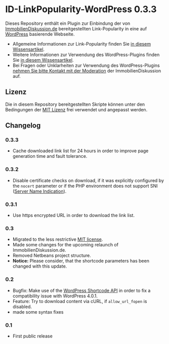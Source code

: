 ID-LinkPopularity-WordPress 0.3.3
=================================

Dieses Repository enthält ein Plugin zur Einbindung der von
[ImmobilienDiskussion.de](https://immobiliendiskussion.de) bereitgestellten
Link-Popularity in eine auf [WordPress](https://de.wordpress.org/) basierende
Webseite.

-   Allgemeine Informationen zur Link-Popularity finden Sie
    [in diesem Wissensartikel](https://immobiliendiskussion.de/wiki/idisk-link-popularity).
-   Weitere Informationen zur Verwendung des WordPress-Plugins finden Sie
    [in diesem Wissensartikel](https://immobiliendiskussion.de/wiki/idisk-link-popularity-wordpress).
-   Bei Fragen oder Unklarheiten zur Verwendung des WordPress-Plugins
    [nehmen Sie bitte Kontakt mit der Moderation](https://immobiliendiskussion.de/contact)
    der ImmobilienDiskussion auf.

Lizenz
------

Die in diesem Repository bereitgestellten Skripte können unter den Bedingungen
der [MIT Lizenz](https://opensource.org/licenses/MIT) frei verwendet und
angepasst werden.

Changelog
---------

### 0.3.3

-   Cache downloaded link list for 24 hours in order to improve page generation
    time and fault tolerance.

### 0.3.2

-   Disable certificate checks on download, if it was explicitly configured by
    the `nocert` parameter or if the PHP environment does not support SNI
    ([Server Name Indication](https://en.wikipedia.org/wiki/Server_Name_Indication)).

### 0.3.1

-   Use https encrypted URL in order to download the link list.

### 0.3

-   Migrated to the less restrictive [MIT license](https://opensource.org/licenses/MIT).
-   Made some changes for the upcoming relaunch of ImmobilienDiskussion.de.
-   Removed Netbeans project structure.
-   **Notice:** Please consider, that the shortcode parameters has been changed
    with this update.

### 0.2

-   Bugfix: Make use of the [WordPress Shortcode API](http://codex.wordpress.org/Shortcode_API) in order to fix a compatibility issue with WordPress 4.0.1.
-   Feature: Try to download content via cURL, if `allow_url_fopen` is disabled.
-   made some syntax fixes

### 0.1

-   First public release
